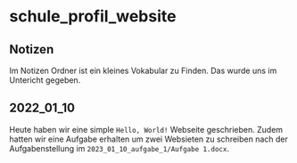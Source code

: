 # schule_profil_website

## Notizen

Im Notizen Ordner ist ein kleines Vokabular zu Finden.
Das wurde uns im Untericht gegeben.

## 2022_01_10

Heute haben wir eine simple `Hello, World!` Webseite geschrieben.
Zudem hatten wir eine Aufgabe erhalten um zwei Websieten zu schreiben nach der Aufgabenstellung
im `2023_01_10_aufgabe_1/Aufgabe 1.docx`.

